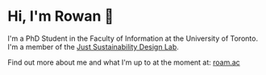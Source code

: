 # Hi, I'm Rowan 👋

I'm a PhD Student in the Faculty of Information at the University of Toronto. I'm a member of the [Just Sustainability Design Lab](https://justsustainabilitydesign.org/).

Find out more about me and what I'm up to at the moment at: [roam.ac](https://roam.ac/)
